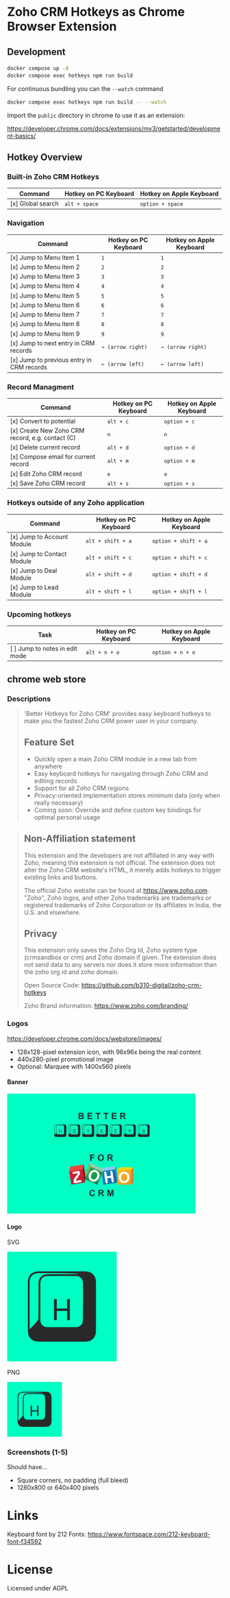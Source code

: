 # Zoho CRM Hotkeys as Chrome Browser Extension

## Development

```bash
docker compose up -d
docker compose exec hotkeys npm run build
```

For continuous bundling you can the `--watch` command

```bash
docker compose exec hotkeys npm run build -- --watch
```

Import the `public` directory in chrome to use it as an extension:

https://developer.chrome.com/docs/extensions/mv3/getstarted/development-basics/

## Hotkey Overview

### Built-in Zoho CRM Hotkeys

| Command           | Hotkey on PC Keyboard | Hotkey on Apple Keyboard |
| ----------------- | --------------------- | ------------------------ |
| [x] Global search | `alt + space`         | `option + space`         |

### Navigation

| Command                                   | Hotkey on PC Keyboard | Hotkey on Apple Keyboard |
| ----------------------------------------- | --------------------- | ------------------------ |
| [x] Jump to Menu Item 1                   | `1`                   | `1`                      |
| [x] Jump to Menu Item 2                   | `2`                   | `2`                      |
| [x] Jump to Menu Item 3                   | `3`                   | `3`                      |
| [x] Jump to Menu Item 4                   | `4`                   | `4`                      |
| [x] Jump to Menu Item 5                   | `5`                   | `5`                      |
| [x] Jump to Menu Item 6                   | `6`                   | `6`                      |
| [x] Jump to Menu Item 7                   | `7`                   | `7`                      |
| [x] Jump to Menu Item 8                   | `8`                   | `8`                      |
| [x] Jump to Menu Item 9                   | `9`                   | `9`                      |
| [x] Jump to next entry in CRM records     | `→ (arrow right)`     | `→ (arrow right)`        |
| [x] Jump to previous entry in CRM records | `← (arrow left)`      | `← (arrow left)`         |

### Record Managment

| Command                                          | Hotkey on PC Keyboard | Hotkey on Apple Keyboard |
| ------------------------------------------------ | --------------------- | ------------------------ |
| [x] Convert to potential                         | `alt + c`             | `option + c`             |
| [x] Create New Zoho CRM record, e.g. contact (C) | `n`                   | `n`                      |
| [x] Delete current record                        | `alt + d`             | `option + d`             |
| [x] Compose email for current record             | `alt + m`             | `option + m`             |
| [x] Edit Zoho CRM record                         | `e`                   | `e`                      |
| [x] Save Zoho CRM record                         | `alt + s`             | `option + s`             |

### Hotkeys outside of any Zoho application

| Command                    | Hotkey on PC Keyboard | Hotkey on Apple Keyboard |
| -------------------------- | --------------------- | ------------------------ |
| [x] Jump to Account Module | `alt + shift + a`     | `option + shift + a`     |
| [x] Jump to Contact Module | `alt + shift + c`     | `option + shift + c`     |
| [x] Jump to Deal Module    | `alt + shift + d`     | `option + shift + d`     |
| [x] Jump to Lead Module    | `alt + shift + l`     | `option + shift + l`     |

### Upcoming hotkeys

| Task                           | Hotkey on PC Keyboard | Hotkey on Apple Keyboard |
| ------------------------------ | --------------------- | ------------------------ |
| [ ] Jump to notes in edit mode | `alt + n + o`         | `option + n + o`         |

## chrome web store

### Descriptions

> 'Better Hotkeys for Zoho CRM' provides easy keyboard hotkeys to make you the fastest Zoho CRM power user in your company.
>
> ## Feature Set
>
> - Quickly open a main Zoho CRM module in a new tab from anywhere
> - Easy keyboard hotkeys for navigating through Zoho CRM and editing records
> - Support for all Zoho CRM regions
> - Privacy-oriented implementation stores minimum data (only when really necessary)
> - Coming soon: Override and define custom key bindings for optimal personal usage

> ## Non-Affiliation statement
>
> This extension and the developers are not affiliated in any way with Zoho, meaning this extension is not official. The extension does not alter the Zoho CRM website's HTML, it merely adds hotkeys to trigger existing links and buttons.
>
> The official Zoho website can be found at https://www.zoho.com.
> "Zoho", Zoho logos, and other Zoho trademarks are trademarks or registered trademarks of Zoho Corporation or its affiliates in India, the U.S. and elsewhere.
>
> ## Privacy
>
> This extension only saves the Zoho Org Id, Zoho system type (crmsandbox or crm) and Zoho domain if given. The extension does not send data to any servers nor does it store more information than the zoho org id and zoho domain.
>
> Open Source Code: https://github.com/b310-digital/zoho-crm-hotkeys
>
> Zoho Brand information: https://www.zoho.com/branding/

### Logos

https://developer.chrome.com/docs/webstore/images/

- 128x128-pixel extension icon, with 96x96x being the real content
- 440x280-pixel promotional image
- Optional: Marquee with 1400x560 pixels

#### Banner

![Chrome Web Store](/public/images/chrome_web_store_logo_better_hotkeys.png)

#### Logo

SVG

![Logo](/public/images/zoho_better_hotkeys_icon.svg)

PNG

![Logo](/public/images/zoho_better_hotkeys_icon.png)

### Screenshots (1-5)

Should have...

- Square corners, no padding (full bleed)
- 1280x800 or 640x400 pixels

# Links

Keyboard font by 212 Fonts: https://www.fontspace.com/212-keyboard-font-f34592

# License

Licensed under AGPL
